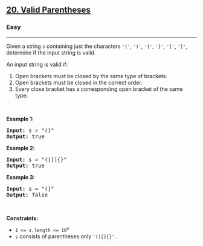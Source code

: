 <h2><a href="https://leetcode.com/problems/valid-parentheses/">20. Valid Parentheses</a></h2><h3>Easy</h3><hr><div><p>Given a string <code>s</code>&nbsp;containing just the characters <code>'('</code>, <code>')'</code>, <code>'{'</code>, <code>'}'</code>, <code>'['</code>, <code>']'</code>, determine if the input string is valid.</p>

<p>An input string is valid if:</p>

<ol type="1">
<li>Open brackets must be closed by the same type of brackets.</li>
<li>Open brackets must be closed in the correct order.</li>
<li>Every close bracket has a corresponding open bracket of the same type.</li>
</ol>

<p>&nbsp;</p>
<p><strong class="example">Example 1:</strong></p>

<pre><strong>Input:</strong> s = "()"
<strong>Output:</strong> true
</pre>

<p><strong class="example">Example 2:</strong></p>

<pre><strong>Input:</strong> s = "()[]{}"
<strong>Output:</strong> true
</pre>
<p><strong class="example">Example 3:</strong></p>
<pre><strong>Input:</strong> s = "(]"
<strong>Output:</strong> false
</pre>

<p>&nbsp;</p>
<p><strong>Constraints:</strong></p>

<ul>
	<li><code>1 &lt;= s.length &lt;= 10<sup>4</sup></code></li>
	<li><code>s</code> consists of parentheses only <code>'()[]{}'</code>.</li>
</ul>
